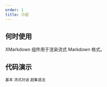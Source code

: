```yaml
---
order: 1
title: 介绍
---
```


## 何时使用

XMarkdown 组件用于渲染流式 Markdown 格式。

## 代码演示

<!-- prettier-ignore -->
<code src="./demo/basic.tsx">基本</code>
<code src="./demo/streaming.tsx">流式对话</code>
<code src="./demo/supersets.tsx">超集语法</code>
